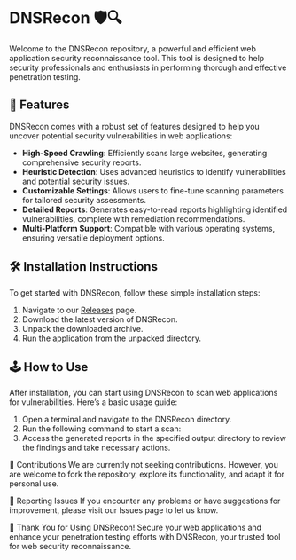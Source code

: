# DNSRecon 🛡️🔍

Welcome to the DNSRecon repository, a powerful and efficient web application security reconnaissance tool. This tool is designed to help security professionals and enthusiasts in performing thorough and effective penetration testing.

## 🚀 Features

DNSRecon comes with a robust set of features designed to help you uncover potential security vulnerabilities in web applications:

- **High-Speed Crawling**: Efficiently scans large websites, generating comprehensive security reports.
- **Heuristic Detection**: Uses advanced heuristics to identify vulnerabilities and potential security issues.
- **Customizable Settings**: Allows users to fine-tune scanning parameters for tailored security assessments.
- **Detailed Reports**: Generates easy-to-read reports highlighting identified vulnerabilities, complete with remediation recommendations.
- **Multi-Platform Support**: Compatible with various operating systems, ensuring versatile deployment options.

## 🛠️ Installation Instructions

To get started with DNSRecon, follow these simple installation steps:

1. Navigate to our [Releases](../../releases) page.
2. Download the latest version of DNSRecon.
3. Unpack the downloaded archive.
4. Run the application from the unpacked directory.

## 🕹️ How to Use

After installation, you can start using DNSRecon to scan web applications for vulnerabilities. Here’s a basic usage guide:

1. Open a terminal and navigate to the DNSRecon directory.
2. Run the following command to start a scan:
3. Access the generated reports in the specified output directory to review the findings and take necessary actions.

🛑 Contributions
We are currently not seeking contributions. However, you are welcome to fork the repository, explore its functionality, and adapt it for personal use.

🐞 Reporting Issues
If you encounter any problems or have suggestions for improvement, please visit our Issues page to let us know.

🌟 Thank You for Using DNSRecon!
Secure your web applications and enhance your penetration testing efforts with DNSRecon, your trusted tool for web security reconnaissance.
